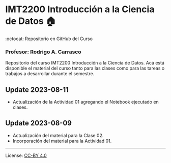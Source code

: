 # IMT2200 Introducción a la Ciencia de Datos :house:
:octocat: Repositorio en GitHub del Curso

### Profesor: Rodrigo A. Carrasco

Repositorio del curso IMT2200 Introducción a la Ciencia de Datos. 
Acá está disponible el material del curso tanto para las clases como para las tareas o trabajos a desarrollar durante el semestre.

## Update 2023-08-11
- Actualización de la Actividad 01 agregando el Notebook ejecutado en clases.

## Update 2023-08-09
- Actualización del material para la Clase 02.
- Incorporación del material para la Actividad 01.

---
License: [CC-BY 4.0](https://creativecommons.org/licenses/by/4.0/)

